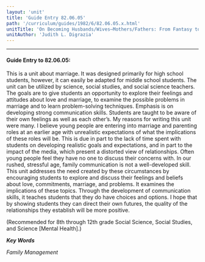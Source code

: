 ```yaml
---
layout: 'unit'
title: 'Guide Entry 82.06.05'
path: '/curriculum/guides/1982/6/82.06.05.x.html'
unitTitle: 'On Becoming Husbands/Wives—Mothers/Fathers: From Fantasy to Reality'
unitAuthor: 'Judith L. Digrazia'
---
```


<body>
<hr/>
 <h4>
  Guide Entry to 82.06.05:
 </h4>
 This is a unit about marriage.  It was designed primarily for high school students, however, it can easily be adapted for middle school students.  The unit can be utilized by science, social studies, and social science teachers.  The goals are to give students an opportunity to explore their feelings and attitudes about love and marriage, to examine the possible problems in marriage and to learn problem-solving techniques.  Emphasis is on developing strong communication skills.  Students are taught to be aware of their own feelings as well as each other’s.  My reasons for writing this unit were many.  I believe young people are entering into marriage and parenting roles at an earlier age with unrealistic expectations of what the implications of these roles will be.  This is due in part to the lack of time spent with students on developing realistic goals and expectations, and in part to the impact of the media, which present a distorted view of relationships.  Often young people feel they have no one to discuss their concerns with.  In our rushed, stressful age, family communication is not a well-developed skill.  This unit addresses the need created by these circumstances by encouraging students to explore and discuss their feelings and beliefs about love, commitments, marriage, and problems.  It examines the implications of these topics.  Through the development of communication skills, it teaches students that they do have choices and options.  I hope that by showing students they can direct their own futures, the quality of the relationships they establish will be more positive.
 <p>
  (Recommended for 8th through 12th grade Social Science, Social Studies, and Science [Mental Health].)
 </p>
<p>
  <b>
   <i>
    Key Words
   </i>
  </b>
  <br/>
 </p>
 <p>
  <i>
   Family Management
  </i>
 </p>

</body>
